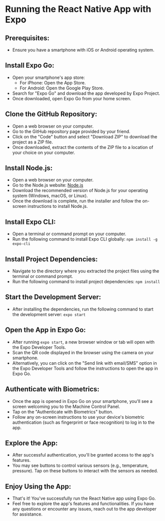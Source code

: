 # Running the React Native App with Expo

## Prerequisites:
- Ensure you have a smartphone with iOS or Android operating system.

## Install Expo Go:
- Open your smartphone's app store:
  - For iPhone: Open the App Store.
  - For Android: Open the Google Play Store.
- Search for "Expo Go" and download the app developed by Expo Project.
- Once downloaded, open Expo Go from your home screen.

## Clone the GitHub Repository:
- Open a web browser on your computer.
- Go to the GitHub repository page provided by your friend.
- Click on the "Code" button and select "Download ZIP" to download the project as a ZIP file.
- Once downloaded, extract the contents of the ZIP file to a location of your choice on your computer.

## Install Node.js:
- Open a web browser on your computer.
- Go to the Node.js website: [Node.js](https://nodejs.org/)
- Download the recommended version of Node.js for your operating system (Windows, macOS, or Linux).
- Once the download is complete, run the installer and follow the on-screen instructions to install Node.js.

## Install Expo CLI:
- Open a terminal or command prompt on your computer.
- Run the following command to install Expo CLI globally:
```npm install -g expo-cli```

## Install Project Dependencies:
- Navigate to the directory where you extracted the project files using the terminal or command prompt.
- Run the following command to install project dependencies:
```npm install```

## Start the Development Server:
- After installing the dependencies, run the following command to start the development server:
```expo start```

## Open the App in Expo Go:
- After running `expo start`, a new browser window or tab will open with the Expo Developer Tools.
- Scan the QR code displayed in the browser using the camera on your smartphone.
- Alternatively, you can click on the "Send link with email/SMS" option in the Expo Developer Tools and follow the instructions to open the app in Expo Go.

## Authenticate with Biometrics:
- Once the app is opened in Expo Go on your smartphone, you'll see a screen welcoming you to the Machine Control Panel.
- Tap on the "Authenticate with Biometrics" button.
- Follow any on-screen instructions to use your device's biometric authentication (such as fingerprint or face recognition) to log in to the app.

## Explore the App:
- After successful authentication, you'll be granted access to the app's features.
- You may see buttons to control various sensors (e.g., temperature, pressure). Tap on these buttons to interact with the sensors as needed.

## Enjoy Using the App:
- That's it! You've successfully run the React Native app using Expo Go.
- Feel free to explore the app's features and functionalities. If you have any questions or encounter any issues, reach out to the app developer for assistance.

